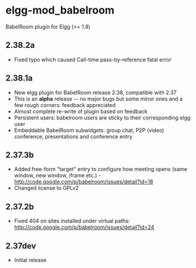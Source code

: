 elgg-mod_babelroom
==================

BabelRoom plugin for Elgg (>= 1.8)

2.38.2a
---
- Fixed typo which caused Call-time pass-by-reference fatal error

2.38.1a
---
- New elgg plugin for BabelRoom release 2.38, compatible with 2.37
- This is an **alpha** release -- no major bugs but some minor ones and a few rough corners: feedback appreciated
- Almost complete re-write of plugin based on feedback
- Persistent users: babelroom users are sticky to their corresponding elgg user
- Embeddable BabelRoom subwidgets: group chat, P2P (video) conference, presentations and conference entry

2.37.3b
---
- Added free-form "target" entry to configure how meeting opens (same window, new window, iframe etc.) - http://code.google.com/p/babelroom/issues/detail?id=18
- Changed license to GPLv2

2.37.2b
---
- Fixed 404 on sites installed under virtual paths: http://code.google.com/p/babelroom/issues/detail?id=24

2.37dev
---
- Initial release

